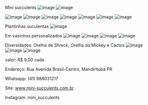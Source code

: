 Mini succulents
![image](https://user-images.githubusercontent.com/113630958/198358095-eca5a1c8-3e83-4527-9b95-3fd0715b3866.png)
![image](https://user-images.githubusercontent.com/113630958/198358221-6698e79b-cace-4189-8771-5a91a0bd4ae0.png)

![image](https://user-images.githubusercontent.com/113630958/198358337-bdfdb5b6-9bbb-4f8f-a3ad-121461ce9cc1.png)
![image](https://user-images.githubusercontent.com/113630958/198358387-9b6c9cb3-b17a-4e56-bb3c-d08221f0dca5.png)
![image](https://user-images.githubusercontent.com/113630958/198358453-51ee5438-3d93-4d09-a202-43a3e7e4fb8a.png)
![image](https://user-images.githubusercontent.com/113630958/198358512-7e683de2-2468-4b7d-9600-46cd55de345b.png)
![image](https://user-images.githubusercontent.com/113630958/198358547-6d1cbf1d-be4f-4f85-a4ac-7e6c989ab20f.png)
![image](https://user-images.githubusercontent.com/113630958/198358581-a5a1ace4-851b-4fa0-8d14-834ae474aabd.png)
![image](https://user-images.githubusercontent.com/113630958/198358655-eb64bb0f-774b-45a8-b40e-f9621d72d1fe.png)



Plantinhas suculentas
![image](https://user-images.githubusercontent.com/113630958/198358894-a19414c1-b26d-47e1-a4d0-a6008326e595.png)



Em vasinhos personalizados
![image](https://user-images.githubusercontent.com/113630958/198359109-23a3ca82-9285-4003-a0c6-25fc88caf8d2.png)
![image](https://user-images.githubusercontent.com/113630958/198359151-7516adc1-cfcd-4a1e-af4d-d7bd288e2195.png)
![image](https://user-images.githubusercontent.com/113630958/198359247-63f33705-43dc-4a35-836b-a7b962eb08d5.png)
![image](https://user-images.githubusercontent.com/113630958/198359290-c7e6b58d-7aa0-437b-a997-850614bc8b94.png)



Diversidades: Orelha de Shreck, Orelha do Mickey e Cactos
![image](https://user-images.githubusercontent.com/113630958/198360404-32ce9191-75d0-43e0-9366-c8350b7b1d4b.png)
![image](https://user-images.githubusercontent.com/113630958/198360607-d6c92d00-d527-4515-a03e-2cb028eb8f0c.png)
![image](https://user-images.githubusercontent.com/113630958/198360667-4353411b-fafe-407a-88a4-3ef2233276f5.png)



valor: R$ 9,00 cada


Endereço: Rua Avenida Brasil-Centro, Mandirituba PR



Whatsapp: (41) 988031217



Site: www.mini-succulents.com.br



Instagram: mini_succulents

